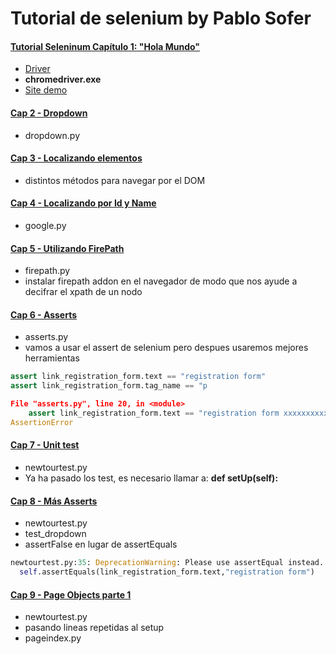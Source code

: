 # Tutorial de selenium by Pablo Sofer

#### [Tutorial Seleninum Capítulo 1: "Hola Mundo"](https://www.youtube.com/watch?v=N-rdcdWmYck&list=PLjM3-neCG6qx4RFeq2X-TpWS_tJTk1qZP&index=2)

- [Driver](https://chromedriver.storage.googleapis.com/index.html?path=75.0.3770.90/)
- **chromedriver.exe**
- [Site demo](http://newtours.demoaut.com/)

#### [Cap 2 - Dropdown](https://youtu.be/lB9pypRYev4?list=PLjM3-neCG6qx4RFeq2X-TpWS_tJTk1qZP&t=88)
- dropdown.py

#### [Cap 3 - Localizando elementos](https://youtu.be/DXSgxIgoZ2E?list=PLjM3-neCG6qx4RFeq2X-TpWS_tJTk1qZP)
- distintos métodos para navegar por el DOM

#### [Cap 4 - Localizando por Id y Name](https://youtu.be/YLYNThOaP9w?list=PLjM3-neCG6qx4RFeq2X-TpWS_tJTk1qZP)
- google.py

#### [Cap 5 - Utilizando FirePath](https://youtu.be/H2okGWszwo0?list=PLjM3-neCG6qx4RFeq2X-TpWS_tJTk1qZP)
- firepath.py
- instalar firepath addon en el navegador de modo que nos ayude a decifrar el xpath de un nodo
#### [Cap 6 - Asserts](https://youtu.be/sZqxadW_E6o?list=PLjM3-neCG6qx4RFeq2X-TpWS_tJTk1qZP)
- asserts.py
- vamos a usar el assert de selenium pero despues usaremos mejores herramientas 
```py
assert link_registration_form.text == "registration form"
assert link_registration_form.tag_name == "p

File "asserts.py", line 20, in <module>
    assert link_registration_form.text == "registration form xxxxxxxxxxx"
AssertionError
```
#### [Cap 7 - Unit test](https://youtu.be/k3eq4RnVCDQ?list=PLjM3-neCG6qx4RFeq2X-TpWS_tJTk1qZP)
- newtourtest.py
- Ya ha pasado los test, es necesario llamar a: **def setUp(self):**

#### [Cap 8 - Más Asserts](https://youtu.be/BXEDlUobvV8?list=PLjM3-neCG6qx4RFeq2X-TpWS_tJTk1qZP)
- newtourtest.py
- test_dropdown
- assertFalse en lugar de assertEquals
```py
newtourtest.py:35: DeprecationWarning: Please use assertEqual instead.
  self.assertEquals(link_registration_form.text,"registration form")
```
#### [Cap 9 - Page Objects parte 1](https://youtu.be/cHWt_gFkU2M?list=PLjM3-neCG6qx4RFeq2X-TpWS_tJTk1qZP)
- newtourtest.py
- pasando lineas repetidas al setup
- pageindex.py
